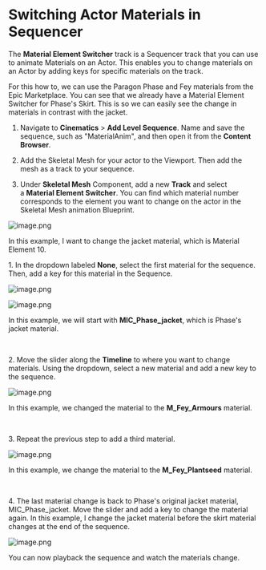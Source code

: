 # Switching Actor Materials in Sequencer

<p>The<span>&nbsp;</span><strong>Material Element Switcher</strong><span>&nbsp;</span>track is a Sequencer track that you can use to animate Materials on an Actor. This enables you to change materials on an Actor by adding keys for specific materials on the track.</p>
<p>For this how to, we can use the Paragon Phase and Fey materials from the Epic Marketplace. You can see that we already have a Material Element Switcher for Phase's Skirt. This is so we can easily see the change in materials in contrast with the jacket.</p>
<ol>
<li class="Default">
<p>Navigate to<span>&nbsp;</span><strong>Cinematics</strong><span>&nbsp;</span>&gt;<span>&nbsp;</span><strong>Add Level Sequence</strong>. Name and save the sequence, such as "MaterialAnim", and then open it from the<span>&nbsp;</span><strong>Content Browser</strong>.</p>
</li>
<li class="Default">
<p>Add the Skeletal Mesh for your actor to the Viewport. Then add the mesh as a track to your sequence.</p>
</li>
<li class="Default">
<p>Under<span>&nbsp;</span><strong>Skeletal Mesh</strong><span>&nbsp;</span>Component, add a new<span>&nbsp;</span><strong>Track</strong><span>&nbsp;</span>and select a<span>&nbsp;</span><strong>Material Element Switcher</strong>. You can find which material number corresponds to the element you want to change on the actor in the Skeletal Mesh animation Blueprint.</p>
</li>
</ol>
<p><img src="https://vertexschool.instructure.com/courses/314/files/20320/preview?verifier=bGKEoHkH8BFWMMpqbmF768xd701nEhplMpTY1fOC" alt="image.png" data-api-endpoint="https://vertexschool.instructure.com/api/v1/courses/314/files/20320" data-api-returntype="File"></p>
<p><span>In this example, I want to change the jacket material, which is Material Element 10.</span></p>
<p><span>1. In the dropdown labeled&nbsp;</span><strong>None</strong><span>, select the first material for the sequence. Then, add a key for this material in the Sequence.</span></p>
<p><img src="https://vertexschool.instructure.com/courses/314/files/20321/preview?verifier=pQEVPtF5cWNswU1lx4ZKl7nShBnyvjyXSDslMRwA" alt="image.png" data-api-endpoint="https://vertexschool.instructure.com/api/v1/courses/314/files/20321" data-api-returntype="File"></p>
<p><img src="https://vertexschool.instructure.com/courses/314/files/20322/preview?verifier=ZR5A6Rxcymqv699edJWDQQv84c3xgb8Z41cemeY7" alt="image.png" data-api-endpoint="https://vertexschool.instructure.com/api/v1/courses/314/files/20322" data-api-returntype="File"></p>
<p><span>In this example, we will start with&nbsp;</span><strong>MIC_Phase_jacket</strong><span>, which is Phase's jacket material.</span></p>
<p>&nbsp;</p>
<p><span>2. Move the slider along the&nbsp;</span><strong>Timeline</strong><span>&nbsp;to where you want to change materials. Using the dropdown, select a new material and add a new key to the sequence.</span></p>
<p><img src="https://vertexschool.instructure.com/courses/314/files/20323/preview?verifier=dyNDzGqSskUfhEXsPOLglix3SPjXg0hy0ulYtWdS" alt="image.png" data-api-endpoint="https://vertexschool.instructure.com/api/v1/courses/314/files/20323" data-api-returntype="File"></p>
<p>In this example, we changed the material to the<span>&nbsp;</span><strong>M_Fey_Armours</strong><span>&nbsp;</span>material.</p>
<p>&nbsp;</p>
<p><span>3. Repeat the previous step to add a third material.</span></p>
<p><img src="https://vertexschool.instructure.com/courses/314/files/20324/preview?verifier=HYKBONCvlz3lep7ypP5IPYbXievrmcY9MxA1K6Fp" alt="image.png" data-api-endpoint="https://vertexschool.instructure.com/api/v1/courses/314/files/20324" data-api-returntype="File"></p>
<p><span>In this example, we change the material to the&nbsp;</span><strong>M_Fey_Plantseed</strong><span>&nbsp;material.</span></p>
<p>&nbsp;</p>
<p><span>4. The last material change is back to Phase's&nbsp;original jacket material, MIC_Phase_jacket. Move the slider and add a key to change the material again. In this example, I change the jacket material before the skirt material changes at the end of the sequence.</span></p>
<p><img src="https://vertexschool.instructure.com/courses/314/files/20325/preview?verifier=E7LIa4jFKajmg57iQREHmLT6ls93EYrhygsKeVJI" alt="image.png" data-api-endpoint="https://vertexschool.instructure.com/api/v1/courses/314/files/20325" data-api-returntype="File"></p>
<p><span>You can now playback the sequence and watch the materials change.</span></p>
<p>&nbsp;</p>
<p>&nbsp;</p>
<p>&nbsp;</p>
<p>&nbsp;</p>